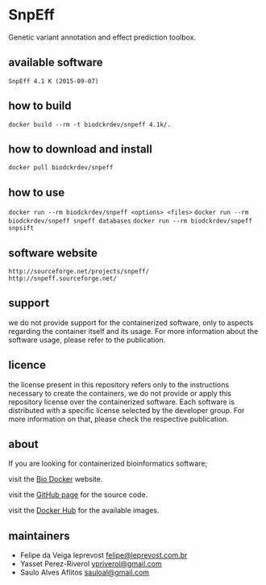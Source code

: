 SnpEff
=====
Genetic variant annotation and effect prediction toolbox. 


available software
--------
`SnpEff 4.1 K (2015-09-07)`


how to build
------------
`docker build --rm -t biodckrdev/snpeff 4.1k/.`


how to download and install
---------------------------
`docker pull biodckrdev/snpeff`


how to use
------------
`docker run --rm biodckrdev/snpeff <options> <files>`
`docker run --rm biodckrdev/snpeff snpeff databases`
`docker run --rm biodckrdev/snpeff snpsift`


software website
----------------
```
http://sourceforge.net/projects/snpeff/
http://snpeff.sourceforge.net/
```


support
-------
we do not provide support for the containerized software, only to aspects regarding the container itself
and its usage. For more information about the software usage, please refer to the publication.


licence
-------
the license present in this repository refers only to the instructions necessary to create the containers, we do not provide or apply this repository license over the containerized software. Each software is distributed with a specific license selected by the developer group. For more information on that, please check the respective publication.


about
-----
If you are looking for containerized bioinformatics software;

visit the [Bio Docker](http://biodocker.github.io "Bio Docker") website.

visit the [GitHub page](https://github.com/BioDocker/) for the source code.

visit the [Docker Hub](https://registry.hub.docker.com/repos/biodckr/) for the available images.


maintainers
-----------
* Felipe da Veiga leprevost <felipe@leprevost.com.br>
* Yasset Perez-Riverol <ypriverol@gmail.com>
* Saulo Alves Aflitos <sauloal@gmail.com>
